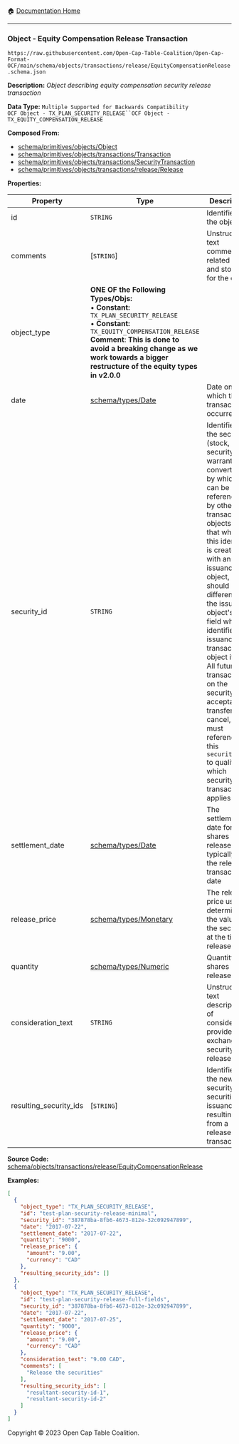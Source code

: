 :house: [Documentation Home](../../../../../README.md)

---

### Object - Equity Compensation Release Transaction

`https://raw.githubusercontent.com/Open-Cap-Table-Coalition/Open-Cap-Format-OCF/main/schema/objects/transactions/release/EquityCompensationRelease.schema.json`

**Description:** _Object describing equity compensation security release transaction_

**Data Type:** `Multiple Supported for Backwards Compatibility`</br>`OCF Object - TX_PLAN_SECURITY_RELEASE``OCF Object - TX_EQUITY_COMPENSATION_RELEASE`

**Composed From:**

- [schema/primitives/objects/Object](../../../primitives/objects/Object.md)
- [schema/primitives/objects/transactions/Transaction](../../../primitives/objects/transactions/Transaction.md)
- [schema/primitives/objects/transactions/SecurityTransaction](../../../primitives/objects/transactions/SecurityTransaction.md)
- [schema/primitives/objects/transactions/release/Release](../../../primitives/objects/transactions/release/Release.md)

**Properties:**

| Property               | Type                                                                                                                                                                                                                                                                                  | Description                                                                                                                                                                                                                                                                                                                                                                                                                                                                                                 | Required   |
| ---------------------- | ------------------------------------------------------------------------------------------------------------------------------------------------------------------------------------------------------------------------------------------------------------------------------------- | ----------------------------------------------------------------------------------------------------------------------------------------------------------------------------------------------------------------------------------------------------------------------------------------------------------------------------------------------------------------------------------------------------------------------------------------------------------------------------------------------------------- | ---------- |
| id                     | `STRING`                                                                                                                                                                                                                                                                              | Identifier for the object                                                                                                                                                                                                                                                                                                                                                                                                                                                                                   | `REQUIRED` |
| comments               | [`STRING`]                                                                                                                                                                                                                                                                            | Unstructured text comments related to and stored for the object                                                                                                                                                                                                                                                                                                                                                                                                                                             | -          |
| object_type            | **ONE OF the Following Types/Objs:**</br>&bull; **Constant:** `TX_PLAN_SECURITY_RELEASE`</br>&bull; **Constant:** `TX_EQUITY_COMPENSATION_RELEASE`</br>**Comment**: __This is done to avoid a breaking change as we work towards a bigger restructure of the equity types in v2.0.0__ |                                                                                                                                                                                                                                                                                                                                                                                                                                                                                                             | `REQUIRED` |
| date                   | [schema/types/Date](../../../types/Date.md)                                                                                                                                                                                                                                           | Date on which the transaction occurred                                                                                                                                                                                                                                                                                                                                                                                                                                                                      | `REQUIRED` |
| security_id            | `STRING`                                                                                                                                                                                                                                                                              | Identifier for the security (stock, plan security, warrant, or convertible) by which it can be referenced by other transaction objects. Note that while this identifier is created with an issuance object, it should be different than the issuance object's `id` field which identifies the issuance transaction object itself. All future transactions on the security (e.g. acceptance, transfer, cancel, etc.) must reference this `security_id` to qualify which security the transaction applies to. | `REQUIRED` |
| settlement_date        | [schema/types/Date](../../../types/Date.md)                                                                                                                                                                                                                                           | The settlement date for the shares released, typically after the release transaction date                                                                                                                                                                                                                                                                                                                                                                                                                   | `REQUIRED` |
| release_price          | [schema/types/Monetary](../../../types/Monetary.md)                                                                                                                                                                                                                                   | The release price used to determine the value of the security at the time of release                                                                                                                                                                                                                                                                                                                                                                                                                        | `REQUIRED` |
| quantity               | [schema/types/Numeric](../../../types/Numeric.md)                                                                                                                                                                                                                                     | Quantity of shares released                                                                                                                                                                                                                                                                                                                                                                                                                                                                                 | `REQUIRED` |
| consideration_text     | `STRING`                                                                                                                                                                                                                                                                              | Unstructured text description of consideration provided in exchange for security release                                                                                                                                                                                                                                                                                                                                                                                                                    | -          |
| resulting_security_ids | [`STRING`]                                                                                                                                                                                                                                                                            | Identifier of the new security (or securities) issuance resulting from a release transaction                                                                                                                                                                                                                                                                                                                                                                                                                | `REQUIRED` |

**Source Code:** [schema/objects/transactions/release/EquityCompensationRelease](../../../../../../schema/objects/transactions/release/EquityCompensationRelease.schema.json)

**Examples:**

```json
[
  {
    "object_type": "TX_PLAN_SECURITY_RELEASE",
    "id": "test-plan-security-release-minimal",
    "security_id": "387878ba-8fb6-4673-812e-32c092947899",
    "date": "2017-07-22",
    "settlement_date": "2017-07-22",
    "quantity": "9000",
    "release_price": {
      "amount": "9.00",
      "currency": "CAD"
    },
    "resulting_security_ids": []
  },
  {
    "object_type": "TX_PLAN_SECURITY_RELEASE",
    "id": "test-plan-security-release-full-fields",
    "security_id": "387878ba-8fb6-4673-812e-32c092947899",
    "date": "2017-07-22",
    "settlement_date": "2017-07-25",
    "quantity": "9000",
    "release_price": {
      "amount": "9.00",
      "currency": "CAD"
    },
    "consideration_text": "9.00 CAD",
    "comments": [
      "Release the securities"
    ],
    "resulting_security_ids": [
      "resultant-security-id-1",
      "resultant-security-id-2"
    ]
  }
]
```

Copyright © 2023 Open Cap Table Coalition.
